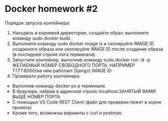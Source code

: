# Docker homework #2
Порядок запуска контейнера:
1. Находясь в корневой директории, создайте образ: выполните команду sudo docker build .
2. Выполните команду sudo docker image ls и скопируйте IMAGE ID созданного образа или скопируйте IMAGE ID
после создания образа (в последней строке лога терминала).
3. Запустите контейнер, выполнив команду sudo docker run -d -p ЖЕЛАЕМЫЙ НОМЕР СВОБОДНОГО ПОРТА, НАПРИМЕР 7777:8000(на нём работает Django) IMAGE ID
4. Проверьте работу контейнера: 
- Выполнив команду docker ps в терминале
- В браузере, набрав в адресной строке localhost:ЗАНЯТЫЙ ВАМИ ВЫШЕ НОМЕР ПОРТА
- С помощью VS Code REST Client (файл для проверки лежит в корне проекта)
- Кроме того, возможны варианты с curl и postman.
